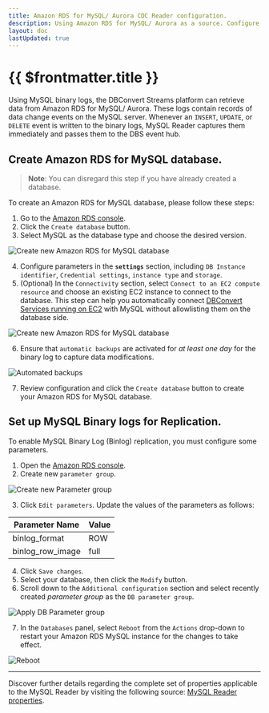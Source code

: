 ```yaml
---
title: Amazon RDS for MySQL/ Aurora CDC Reader configuration.
description: Using Amazon RDS for MySQL/ Aurora as a source. Configure MySQL Binary logging.
layout: doc
lastUpdated: true
---
```


# {{ $frontmatter.title }}

Using MySQL binary logs, the DBConvert Streams platform can retrieve data from Amazon RDS for MySQL/ Aurora. These logs contain records of data change events on the MySQL server. Whenever an `INSERT`, `UPDATE`, or `DELETE` event is written to the binary logs, MySQL Reader captures them immediately and passes them to the DBS event hub.

## Create Amazon RDS for MySQL database. 
> **Note**: You can disregard this step if you have already created a database.

To create an Amazon RDS for MySQL database, please follow these steps:

1. Go to the [Amazon RDS console](https://console.aws.amazon.com/rds).
1. Click the `Create database` button.
1. Select MySQL as the database type and choose the desired version.

  ![Create new Amazon RDS for MySQL database](/images/amazon-rds-mysql/create-rds-mysql.png)

4. Configure parameters in the **`settings`** section, including `DB Instance identifier`, `Credential settings`, `instance type` and `storage`.
1. (Optional) In the `Connectivity` section, select `Connect to an EC2 compute resource` and choose an existing EC2 instance to connect to the database. This step can help you automatically connect [DBConvert Services running on EC2](/guide/deploy-ec2) with MySQL without allowlisting them on the database side.

  ![Create new Amazon RDS for MySQL database](/images/amazon-rds-mysql/connectivity.png)

6. Ensure that `automatic backups` are activated for *at least one day* for the binary log to capture data modifications.

  ![Automated backups](/images/amazon-rds-mysql/enable-backups.png)

7. Review configuration and click the `Create database` button to create your Amazon RDS for MySQL database.

## Set up MySQL Binary logs for Replication.

To enable MySQL Binary Log (Binlog) replication, you must configure some parameters.

1. Open the [Amazon RDS console](https://console.aws.amazon.com/rds).
1. Create new `parameter group`. 

 ![Create new Parameter group](/images/amazon-rds-mysql/create-param-group.png)

3. Click `Edit parameters`.
Update the values of the parameters as follows:

| Parameter Name | Value |
| --- | --- |
| binlog_format | ROW |
| binlog_row_image | full | 

4. Click `Save changes`.
1. Select your database, then click the `Modify` button.   
1. Scroll down to the `Additional configuration` section and select recently created *parameter group* as the `DB parameter group`.

 ![Apply DB Parameter group](/images/amazon-rds-mysql/apply-db-param-group.png)

7. In the `Databases` panel, select `Reboot` from the `Actions` drop-down to restart your Amazon RDS MySQL instance for the changes to take effect.

 ![Reboot](/images/amazon-rds-mysql/reboot.png)

---
Discover further details regarding the complete set of properties applicable to the MySQL Reader by visiting the following source: [MySQL Reader properties](/sources/mysql/reader-properties).
